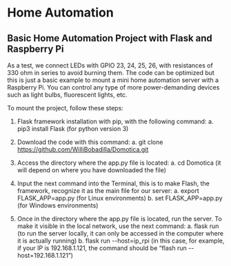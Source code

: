 # Home Automation

## Basic Home Automation Project with Flask and Raspberry Pi

As a test, we connect LEDs with GPIO 23, 24, 25, 26, with resistances of 330 ohm in series to avoid burning them. The code can be optimized but this is just a basic example to mount a mini home automation server with a Raspberry Pi. You can control any type of more power-demanding devices such as light bulbs, fluorescent lights, etc.

To mount the project, follow these steps:

1. Flask framework installation with pip, with the following command:
a. pip3 install Flask (for python version 3)

2. Download the code with this command:
a. git clone https://github.com/WilliBobadilla/Domotica.git

3. Access the directory where the app.py file is located:
	a. cd Domotica (it will depend on where you have downloaded the file)

4. Input the next command into the Terminal, this is to make Flash, the framework, recognize it as the main file for our server:
	a. export FLASK_APP=app.py (for Linux environments)
	b. set FLASK_APP=app.py (for Windows environments)

5. Once in the directory where the app.py file is located, run the server. To make it visible in the local network, use the next command:
	a. flask run (to run the server locally, it can only be accessed in the computer where it is actually running)
	b. flask run --host=ip_rpi (in this case, for example, if your IP is 192.168.1.121, the command should be “flash run --host=192.168.1.121”)

